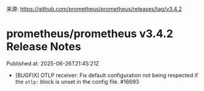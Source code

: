 来源: https://github.com/prometheus/prometheus/releases/tag/v3.4.2

# prometheus/prometheus v3.4.2 Release Notes

Published at: 2025-06-26T21:45:21Z

* [BUGFIX] OTLP receiver: Fix default configuration not being respected if the `otlp:` block is unset in the config file. #16693
